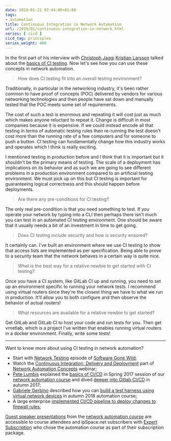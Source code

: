 ```yaml
---
date: 2019-01-21 07:44:00+01:00
tags:
- automation
title: Continuous Integration in Network Automation
url: /2019/01/continuous-integration-in-network.html
series: [ cicd ]
cicd_tag: principles
series_weight: 400
---
```

In the first part of his interview with [Christoph Jaggi](http://uebermeister.com/about.html) [Kristian Larsson](https://www.ipspace.net/Building_Network_Automation_Solutions#KL19) talked about the [basics of CI testing](https://blog.ipspace.net/2019/01/what-is-continuous-integration.html). Now let's see how you can use these concepts in network automation.

> How does CI testing fit into an overall testing environment?

Traditionally, in particular in the networking industry, it\'s been rather common to have proof of concepts (POC) delivered by vendors for various networking technologies and then people have sat down and manually tested that the POC meets some set of requirements.
<!--more-->
The cost of such a test is enormous and repeating it will cost just as much which makes anyone reluctant to repeat it. Change is difficult in most companies because it is expensive. If we could instead encode all that testing in terms of automatic testing rules then re-running the test doesn\'t cost more than the running rate of a few computers and for someone to push a button. CI testing can fundamentally change how this industry works and operates which I think is really exciting.

I mentioned testing in production before and I think that it is important but it shouldn\'t be the primary means of testing. The scale of a deployment has implications on its behavior and as such we are going to see different problems in a production environment compared to an artificial testing environment. We must pick up on this but CI testing is important for guaranteeing logical correctness and this should happen before deployments.

> Are there any pre-conditions for CI testing?

The only real pre-condition is that you need something to test. If you operate your network by typing into a CLI then perhaps there isn\'t much you can test in an automated CI testing environment. One should be aware that it usually needs a bit of an investment in time to get going.

> Does CI testing include security and how is security ensured?

It certainly can. I\'ve built an environment where we use CI testing to show that access lists are implemented as per specification. Being able to prove to a security team that the network behaves in a certain way is quite nice.

> What is the best way for a relative newbie to get started with CI testing?

Once you have a CI system, like GitLab CI up and running, you need to set up an environment specific to running your network tests. I recommend using virtual routers since they\'re the closest thing we have to what we run in production. It\'ll allow you to both configure and then observe the behavior of actual routers!

> What resources are available for a relative newbie to get started?

Get GitLab and GitLab CI to host your code and run tests for you. Then get vrnetlab, which is a project I\'ve written that enables running virtual routers in a docker environment. Finally, write some tests!

---

Want to know more about using CI testing in network automation?

-   Start with [Network Testing](https://blog.ipspace.net/2017/05/network-testing-on-software-gone-wild.html) episode of [Software Gone Wild](https://www.ipspace.net/Podcast/Software_Gone_Wild);
-   Watch the [Continuous Integration, Delivery and Deployment](https://my.ipspace.net/bin/list?id=AutConcepts#CICD) part of [Network Automation Concepts](https://www.ipspace.net/Network_Automation_Concepts) webinar;
-   [Pete Lumbis](https://www.ipspace.net/Building_Network_Automation_Solutions#PL17) explained the [basics of CI/CD](https://my.ipspace.net/bin/list?id=xNetAut171#CICD) in Spring 2017 session of our [network automation course](https://www.ipspace.net/Building_Network_Automation_Solutions) and dived [deeper into Gitlab CI/CD](https://my.ipspace.net/bin/list?id=xNetAut173#GITLAB_CI) in autumn 2017;
-   [Gabriele Gerbino](https://www.ipspace.net/Building_Network_Automation_Solutions#GG18) described how you can [build a test harness using virtual network devices](https://my.ipspace.net/bin/list?id=xNetAut183#PIPELINE) in autumn 2018 automation course;
-   A large enterprise [implemented CI/CD pipeline to deploy changes to firewall rules](https://blog.ipspace.net/2019/01/firewall-ruleset-automation-with-ci.html);

[Guest speaker presentations](https://my.ipspace.net/bin/list?id=NetAutSol) from the [network automation course](https://www.ipspace.net/Building_Network_Automation_Solutions) are accessible to course attendees and ipSpace.net subscribers with [Expert Subscription](https://www.ipspace.net/Subscription/Individual) who chose the automation course as part of their subscription package.
